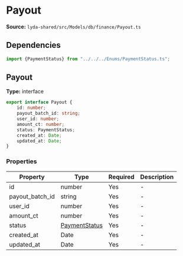 # Payout

**Source:** `lyda-shared/src/Models/db/finance/Payout.ts`

## Dependencies

```typescript
import {PaymentStatus} from "../../../Enums/PaymentStatus.ts";
```

## Payout

**Type:** interface

```typescript
export interface Payout {
    id: number;
    payout_batch_id: string;
    user_id: number;
    amount_ct: number;
    status: PaymentStatus;
    created_at: Date;
    updated_at: Date;
}
```

### Properties

| Property | Type | Required | Description |
|----------|------|----------|-------------|
| id | number | Yes | - |
| payout_batch_id | string | Yes | - |
| user_id | number | Yes | - |
| amount_ct | number | Yes | - |
| status | [PaymentStatus](./PaymentStatus) | Yes | - |
| created_at | D​a​t​e | Yes | - |
| updated_at | D​a​t​e | Yes | - |

